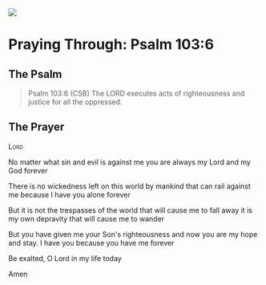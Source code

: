<img class="intro-right" src="/images/art-paris-psalter.jpg">

# Praying Through: Psalm 103:6

## The Psalm

>Psalm 103:6 (CSB)   The LORD executes acts of righteousness and justice for all the oppressed. 

## The Prayer

<div style="font-variant: small-caps;">
Lord
</div>


No matter what sin
  and evil is against me
  you are always
  my Lord and my God
  forever

There is no wickedness left
  on this world
  by mankind
  that can rail against me
  because I have you alone
  forever

But it is not the trespasses of the world
  that will cause me to fall away
  it is my own depravity
  that will cause me to wander

But you have given me
  your Son's righteousness
  and now
  you are my hope and stay.
  I have you
  because
  you have me
  forever

Be exalted, O Lord
  in my life
  today

Amen
